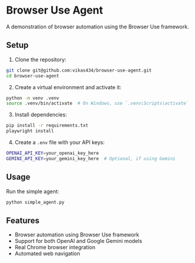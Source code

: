 # Browser Use Agent

A demonstration of browser automation using the Browser Use framework.

## Setup

1. Clone the repository:
```bash
git clone git@github.com:vikas434/browser-use-agent.git
cd browser-use-agent
```

2. Create a virtual environment and activate it:
```bash
python -m venv .venv
source .venv/bin/activate  # On Windows, use `.venv\Scripts\activate`
```

3. Install dependencies:
```bash
pip install -r requirements.txt
playwright install
```

4. Create a `.env` file with your API keys:
```bash
OPENAI_API_KEY=your_openai_key_here
GEMINI_API_KEY=your_gemini_key_here  # Optional, if using Gemini
```

## Usage

Run the simple agent:
```bash
python simple_agent.py
```

## Features

- Browser automation using Browser Use framework
- Support for both OpenAI and Google Gemini models
- Real Chrome browser integration
- Automated web navigation
